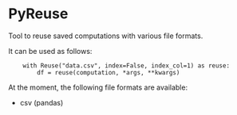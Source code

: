 # PyReuse
Tool to reuse saved computations with various file formats.


It can be used as follows:

```
    with Reuse("data.csv", index=False, index_col=1) as reuse:
        df = reuse(computation, *args, **kwargs)
```

At the moment, the following file formats are available:
- csv (pandas)
